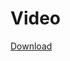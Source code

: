 # Video

[Download](https://d-id-talks-prod.s3.us-west-2.amazonaws.com/google-oauth2%7C109663238432580321767/tlk_Pq6tGYybjhK7As1H_hMVP/1747335705019.mp4?AWSAccessKeyId=AKIA5CUMPJBIK65W6FGA&Expires=1747422121&Signature=QalBIQBb8mEBUG1%2BFkv0XRMsZ%2FE%3D)